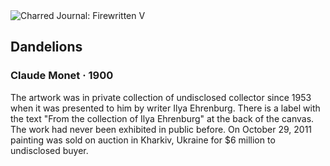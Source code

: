 <div class="artwork-of-the-day">
  <div class="container">
    <div class="img-wrapper">
      <img
        src="https://uploads3.wikiart.org/images/claude-monet/dandelions.jpg!Large.jpg"
        alt="Charred Journal: Firewritten V" />
    </div>
    <div class="artwork-detail">
      <div class="artwork-origin"> 
        <h2 class="artwork-name">Dandelions</h2>
        <h3 class="artist">
          Claude Monet
                    ·  1900
        </h3>
      </div>
      <p class="description">
        <span class="artwork-description-text ng-binding" ng-bind-html="viewModel.ArtworkOfTheDay.Description | unsafe">The artwork was in private collection of undisclosed collector since 1953 when it was presented to him by writer Ilya Ehrenburg. There is a label with the text "From the collection of Ilya Ehrenburg" at the back of the canvas. The work had never been exhibited in public before. On October 29, 2011 painting was sold on auction in Kharkiv, Ukraine for $6 million to undisclosed buyer.</span>
                        <div class="text-shadow-container ng-hide" ng-show="showShadow"></div>
      </p>
    </div>
  </div>

</div>
